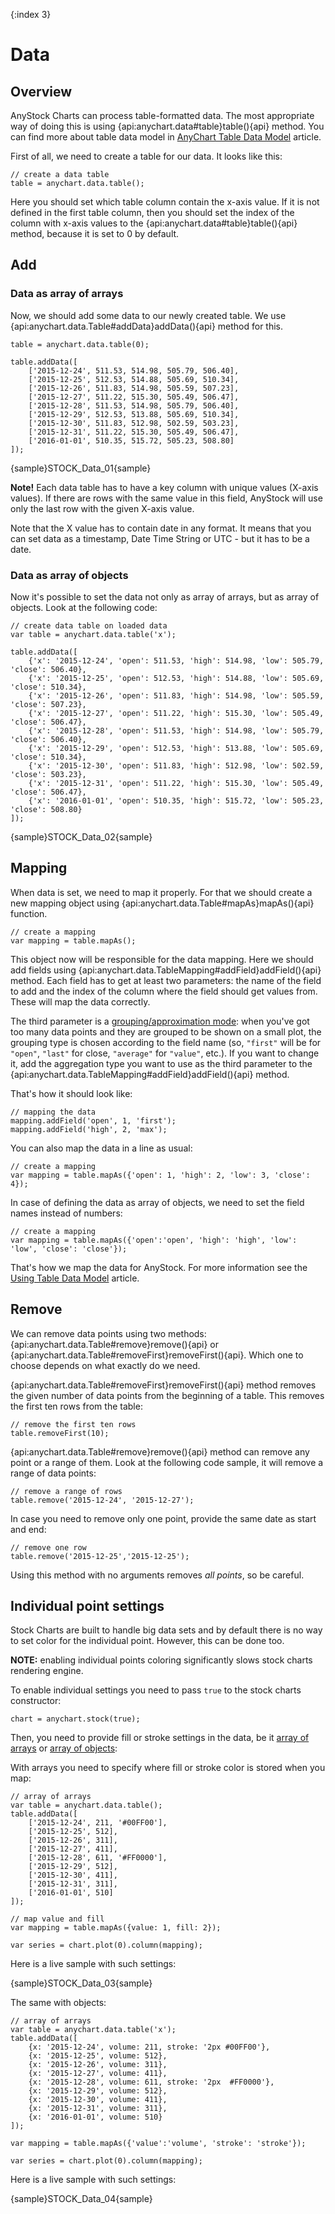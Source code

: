 {:index 3}

# Data

## Overview

AnyStock Charts can process table-formatted data. The most appropriate way of doing this is using {api:anychart.data#table}table(){api} method. You can find more about table data model in [AnyChart Table Data Model](../Working_with_Data/Table_Data_Model) article.

First of all, we need to create a table for our data. It looks like this:

```
// create a data table
table = anychart.data.table();
```

Here you should set which table column contain the x-axis value. If it is not defined in the first table column, then you should set the index of the column with x-axis values to the {api:anychart.data#table}table(){api} method, because it is set to 0 by default.

## Add

### Data as array of arrays

Now, we should add some data to our newly created table. We use {api:anychart.data.Table#addData}addData(){api} method for this.

```
table = anychart.data.table(0);

table.addData([
    ['2015-12-24', 511.53, 514.98, 505.79, 506.40],
    ['2015-12-25', 512.53, 514.88, 505.69, 510.34],
    ['2015-12-26', 511.83, 514.98, 505.59, 507.23],
    ['2015-12-27', 511.22, 515.30, 505.49, 506.47],
    ['2015-12-28', 511.53, 514.98, 505.79, 506.40],
    ['2015-12-29', 512.53, 513.88, 505.69, 510.34],
    ['2015-12-30', 511.83, 512.98, 502.59, 503.23],
    ['2015-12-31', 511.22, 515.30, 505.49, 506.47],
    ['2016-01-01', 510.35, 515.72, 505.23, 508.80]
]);
```

{sample}STOCK\_Data\_01{sample}

**Note!** Each data table has to have a key column with unique values (X-axis values). If there are rows with the same value in this field, AnyStock will use only the last row with the given X-axis value.

Note that the X value has to contain date in any format. It means that you can set data as a timestamp, Date Time String or UTC - but it has to be a date.

### Data as array of objects

Now it's possible to set the data not only as array of arrays, but as array of objects. Look at the following code:

```
// create data table on loaded data
var table = anychart.data.table('x');

table.addData([
    {'x': '2015-12-24', 'open': 511.53, 'high': 514.98, 'low': 505.79, 'close': 506.40},
    {'x': '2015-12-25', 'open': 512.53, 'high': 514.88, 'low': 505.69, 'close': 510.34},
    {'x': '2015-12-26', 'open': 511.83, 'high': 514.98, 'low': 505.59, 'close': 507.23},
    {'x': '2015-12-27', 'open': 511.22, 'high': 515.30, 'low': 505.49, 'close': 506.47},
    {'x': '2015-12-28', 'open': 511.53, 'high': 514.98, 'low': 505.79, 'close': 506.40},
    {'x': '2015-12-29', 'open': 512.53, 'high': 513.88, 'low': 505.69, 'close': 510.34},
    {'x': '2015-12-30', 'open': 511.83, 'high': 512.98, 'low': 502.59, 'close': 503.23},
    {'x': '2015-12-31', 'open': 511.22, 'high': 515.30, 'low': 505.49, 'close': 506.47},
    {'x': '2016-01-01', 'open': 510.35, 'high': 515.72, 'low': 505.23, 'close': 508.80}
]);
```

{sample}STOCK\_Data\_02{sample}

## Mapping

When data is set, we need to map it properly. For that we should create a new mapping object using {api:anychart.data.Table#mapAs}mapAs(){api} function. 

```
// create a mapping
var mapping = table.mapAs();
```

This object now will be responsible for the data mapping. Here we should add fields using {api:anychart.data.TableMapping#addField}addField(){api} method. Each field has to get at least two parameters: the name of the field to add and the index of the column where the field should get values from. These will map the data correctly.

The third parameter is a [grouping/approximation mode](Data_Grouping): when you've got too many data points and they are grouped to be shown on a small plot, the grouping type is chosen according to the field name (so, `"first"` will be for `"open"`, `"last"` for close, `"average"` for `"value"`, etc.). If you want to change it, add the aggregation type you want to use as the third parameter to the {api:anychart.data.TableMapping#addField}addField(){api} method.

That's how it should look like:

```
// mapping the data
mapping.addField('open', 1, 'first');
mapping.addField('high', 2, 'max');
```

You can also map the data in a line as usual:

```
// create a mapping
var mapping = table.mapAs({'open': 1, 'high': 2, 'low': 3, 'close': 4});
```

In case of defining the data as array of objects, we need to set the field names instead of numbers:

```
// create a mapping
var mapping = table.mapAs({'open':'open', 'high': 'high', 'low': 'low', 'close': 'close'});
```

That's how we map the data for AnyStock. For more information see the [Using Table Data Model](../Working_with_Data/Table_Data_Model) article.

## Remove

We can remove data points using two methods: {api:anychart.data.Table#remove}remove(){api} or {api:anychart.data.Table#removeFirst}removeFirst(){api}. 
Which one to choose depends on what exactly do we need.

{api:anychart.data.Table#removeFirst}removeFirst(){api} method removes the given number of data points from the beginning of a table. This removes the first ten rows from the table:

```
// remove the first ten rows
table.removeFirst(10);
```

{api:anychart.data.Table#remove}remove(){api} method can remove any point or a range of them. Look at the following code sample, it will remove a range of data points:

```
// remove a range of rows
table.remove('2015-12-24', '2015-12-27');
```

In case you need to remove only one point, provide the same date as start and end:

```
// remove one row
table.remove('2015-12-25','2015-12-25');
```

Using this method with no arguments removes *all points*, so be careful. 

## Individual point settings

Stock Charts are built to handle big data sets and by default there is no way to set color for the individual point. However, this can be done too.

**NOTE:** enabling individual points coloring significantly slows stock charts rendering engine.

To enable individual settings you need to pass `true` to the stock charts constructor:

```
chart = anychart.stock(true);
```

Then, you need to provide fill or stroke settings in the data, be it [array of arrays](#data_as_array_of_arrays) or [array of objects](#data_as_array_of_objects):

With arrays you need to specify where fill or stroke color is stored when you map:

```
// array of arrays
var table = anychart.data.table();
table.addData([
    ['2015-12-24', 211, '#00FF00'],
    ['2015-12-25', 512],
    ['2015-12-26', 311],
    ['2015-12-27', 411],
    ['2015-12-28', 611, '#FF0000'],
    ['2015-12-29', 512],
    ['2015-12-30', 411],
    ['2015-12-31', 311],
    ['2016-01-01', 510]
]);

// map value and fill
var mapping = table.mapAs({value: 1, fill: 2});

var series = chart.plot(0).column(mapping);
```

Here is a live sample with such settings:

{sample}STOCK\_Data\_03{sample}

The same with objects:

```
// array of arrays
var table = anychart.data.table('x');
table.addData([
    {x: '2015-12-24', volume: 211, stroke: '2px #00FF00'},
    {x: '2015-12-25', volume: 512},
    {x: '2015-12-26', volume: 311},
    {x: '2015-12-27', volume: 411},
    {x: '2015-12-28', volume: 611, stroke: '2px  #FF0000'},
    {x: '2015-12-29', volume: 512},
    {x: '2015-12-30', volume: 411},
    {x: '2015-12-31', volume: 311},
    {x: '2016-01-01', volume: 510}
]);

var mapping = table.mapAs({'value':'volume', 'stroke': 'stroke'});

var series = chart.plot(0).column(mapping);
```

Here is a live sample with such settings:

{sample}STOCK\_Data\_04{sample}
